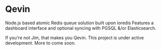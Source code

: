 # Qevin

Node.js based atomic Redis queue solution built upon ioredis
Features a dashboard interface and optional syncing with PGSQL &/or Elasticsearch.

If you're not Jim, that makes you Qevin.
This project is under active development. More to come soon.
